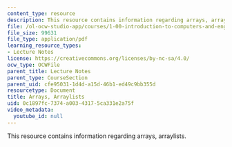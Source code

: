 ```yaml
---
content_type: resource
description: This resource contains information regarding arrays, arraylists.
file: /ol-ocw-studio-app/courses/1-00-introduction-to-computers-and-engineering-problem-solving-spring-2012/0c1897fc7374a00343175ca331e2a75f_MIT1_00S12_Lec_11.pdf
file_size: 99631
file_type: application/pdf
learning_resource_types:
- Lecture Notes
license: https://creativecommons.org/licenses/by-nc-sa/4.0/
ocw_type: OCWFile
parent_title: Lecture Notes
parent_type: CourseSection
parent_uid: cfe95031-1d4d-a15d-46b1-ed49c9bb355d
resourcetype: Document
title: Arrays, Arraylists
uid: 0c1897fc-7374-a003-4317-5ca331e2a75f
video_metadata:
  youtube_id: null
---
```

This resource contains information regarding arrays, arraylists.
